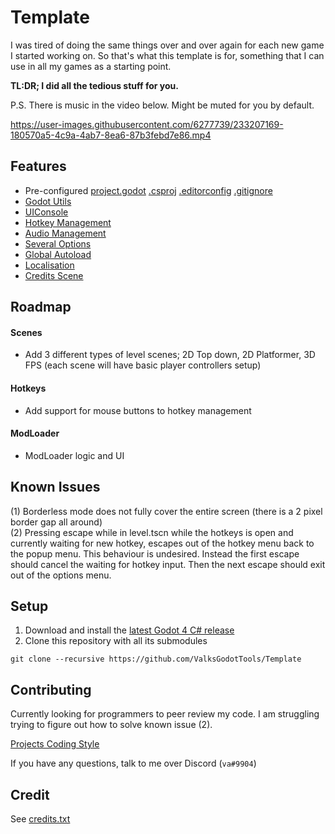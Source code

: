 # Template
I was tired of doing the same things over and over again for each new game I started working on. So that's what this template is for, something that I can use in all my games as a starting point.

**TL:DR; I did all the tedious stuff for you.**

P.S. There is music in the video below. Might be muted for you by default.

https://user-images.githubusercontent.com/6277739/233207169-180570a5-4c9a-4ab7-8ea6-87b3febd7e86.mp4

## Features
- Pre-configured [project.godot](https://github.com/ValksGodotTools/Template/blob/main/project.godot) [.csproj](https://github.com/ValksGodotTools/Template/blob/main/Template.csproj) [.editorconfig](https://github.com/ValksGodotTools/Template/blob/main/.editorconfig) [.gitignore](https://github.com/ValksGodotTools/Template/blob/main/.gitignore)
- [Godot Utils](https://github.com/ValksGodotTools/GodotUtils)
- [UIConsole](https://github.com/ValksGodotTools/GodotUtils/blob/main/Scripts/Console/UIConsole.cs)
- [Hotkey Management](https://github.com/ValksGodotTools/Template/blob/main/Scripts/UI/UIHotkeys.cs)
- [Audio Management](https://github.com/ValksGodotTools/Template/blob/main/Scripts/Autoloads/AudioManager.cs)
- [Several Options](https://github.com/ValksGodotTools/Template/blob/main/Scripts/UI/UIOptions.cs)
- [Global Autoload](https://github.com/ValksGodotTools/Template/blob/main/Scripts/Autoloads/Global.cs)
- [Localisation](https://github.com/ValksGodotTools/Template/blob/main/Localisation/text.csv)
- [Credits Scene](https://github.com/ValksGodotTools/Template/blob/main/Scripts/UI/UICredits.cs)

## Roadmap
#### Scenes
- Add 3 different types of level scenes; 2D Top down, 2D Platformer, 3D FPS (each scene will have basic player controllers setup)

#### Hotkeys
- Add support for mouse buttons to hotkey management

#### ModLoader
- ModLoader logic and UI

## Known Issues
(1) Borderless mode does not fully cover the entire screen (there is a 2 pixel border gap all around)  
(2) Pressing escape while in level.tscn while the hotkeys is open and currently waiting for new hotkey, escapes out of the hotkey menu back to the popup menu. This behaviour is undesired. Instead the first escape should cancel the waiting for hotkey input. Then the next escape should exit out of the options menu.  

## Setup
1. Download and install the [latest Godot 4 C# release](https://godotengine.org/)
2. Clone this repository with all its submodules
```
git clone --recursive https://github.com/ValksGodotTools/Template
```

## Contributing
Currently looking for programmers to peer review my code. I am struggling trying to figure out how to solve known issue (2).

[Projects Coding Style](https://github.com/Valks-Games/sankari/wiki/Code-Style)

If you have any questions, talk to me over Discord (`va#9904`)

## Credit
See [credits.txt](https://github.com/ValksGodotTools/Template/blob/main/credits.txt)
